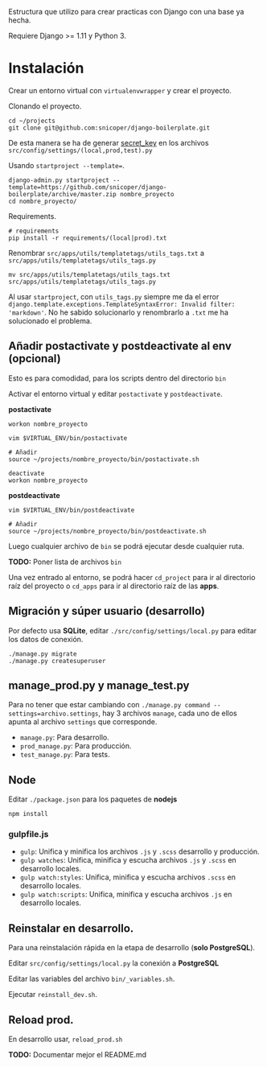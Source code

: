 Estructura que utilizo para crear practicas con Django con una base ya hecha.

Requiere Django >= 1.11 y Python 3.

# Instalación

Crear un entorno virtual con `virtualenvwrapper` y crear el proyecto.

Clonando el proyecto.

    cd ~/projects
    git clone git@github.com:snicoper/django-boilerplate.git

De esta manera se ha de generar [secret_key](http://www.miniwebtool.com/django-secret-key-generator/)
en los archivos `src/config/settings/(local,prod,test).py`

Usando `startproject --template=`.

    django-admin.py startproject --template=https://github.com/snicoper/django-boilerplate/archive/master.zip nombre_proyecto
    cd nombre_proyecto/

Requirements.

    # requirements
    pip install -r requirements/(local|prod).txt

Renombrar `src/apps/utils/templatetags/utils_tags.txt` a `src/apps/utils/templatetags/utils_tags.py`

    mv src/apps/utils/templatetags/utils_tags.txt src/apps/utils/templatetags/utils_tags.py

Al usar `startproject`, con `utils_tags.py` siempre me da el error `django.template.exceptions.TemplateSyntaxError: Invalid filter: 'markdown'`.
No he sabido solucionarlo y renombrarlo a `.txt` me ha solucionado el problema.

## Añadir postactivate y postdeactivate al env (opcional)

Esto es para comodidad, para los scripts dentro del directorio `bin`

Activar el entorno virtual y editar `postactivate` y `postdeactivate`.

**postactivate**

    workon nombre_proyecto

    vim $VIRTUAL_ENV/bin/postactivate

    # Añadir
    source ~/projects/nombre_proyecto/bin/postactivate.sh

    deactivate
    workon nombre_proyecto

**postdeactivate**

    vim $VIRTUAL_ENV/bin/postdeactivate

    # Añadir
    source ~/projects/nombre_proyecto/bin/postdeactivate.sh

Luego cualquier archivo de `bin` se podrá ejecutar desde cualquier ruta.

**TODO:** Poner lista de archivos `bin`

Una vez entrado al entorno, se podrá hacer `cd_project` para ir al directorio raíz del
proyecto o `cd_apps` para ir al directorio raíz de las **apps**.

## Migración y súper usuario (desarrollo)

Por defecto usa **SQLite**, editar `./src/config/settings/local.py` para editar los datos de conexión.

    ./manage.py migrate
    ./manage.py createsuperuser

## manage_prod.py y manage_test.py

Para no tener que estar cambiando con `./manage.py command --settings=archivo.settings`, hay 3
archivos `manage`, cada uno de ellos apunta al archivo `settings` que corresponde.

* `manage.py`: Para desarrollo.
* `prod_manage.py`: Para producción.
* `test_manage.py`: Para tests.

## Node

Editar `./package.json` para los paquetes de **nodejs**

    npm install

### gulpfile.js

* `gulp`: Unifica y minifica los archivos `.js` y `.scss` desarrollo y producción.
* `gulp watches`: Unifica, minifica y escucha archivos `.js` y `.scss` en desarrollo locales.
* `gulp watch:styles`: Unifica, minifica y escucha archivos `.scss` en desarrollo locales.
* `gulp watch:scripts`: Unifica, minifica y escucha archivos `.js` en desarrollo locales.

## Reinstalar en desarrollo.

Para una reinstalación rápida en la etapa de desarrollo (**solo PostgreSQL**).

Editar `src/config/settings/local.py` la conexión a **PostgreSQL**

Editar las variables del archivo `bin/_variables.sh`.

Ejecutar `reinstall_dev.sh`.

## Reload prod.

En desarrollo usar, `reload_prod.sh`

**TODO:** Documentar mejor el README.md
